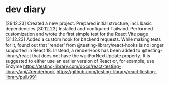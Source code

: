 # dev diary

[29.12.23] Created a new project. Prepared initial structure, incl. basic dependencies
[30.12.23] Installed and configured Tailwind. Performed customization and wrote the first simple test for the React Vite page
[31.12.23] Added a custom hook for backend requests. While making tests for it, found out that 'render' from @testing-library/react-hooks is no longer supported in React 18. Instead, a renderHook has been added to @testing-library/react that does not have the waitForNextUpdate property. It is suggested to either use an earlier version of React or, for example, use Enzyme
https://testing-library.com/docs/react-testing-library/api/#renderhook
https://github.com/testing-library/react-testing-library/pull/991